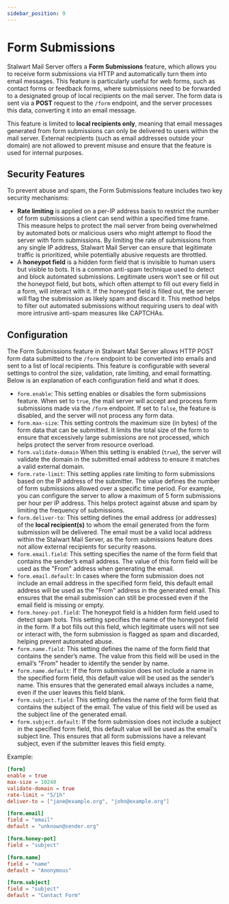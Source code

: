 ```yaml
---
sidebar_position: 9
---
```


# Form Submissions

Stalwart Mail Server offers a **Form Submissions** feature, which allows you to receive form submissions via HTTP and automatically turn them into email messages. This feature is particularly useful for web forms, such as contact forms or feedback forms, where submissions need to be forwarded to a designated group of local recipients on the mail server. The form data is sent via a **POST** request to the `/form` endpoint, and the server processes this data, converting it into an email message.

This feature is limited to **local recipients only**, meaning that email messages generated from form submissions can only be delivered to users within the mail server. External recipients (such as email addresses outside your domain) are not allowed to prevent misuse and ensure that the feature is used for internal purposes.

## Security Features

To prevent abuse and spam, the Form Submissions feature includes two key security mechanisms:

- **Rate limiting** is applied on a per-IP address basis to restrict the number of form submissions a client can send within a specified time frame. This measure helps to protect the mail server from being overwhelmed by automated bots or malicious users who might attempt to flood the server with form submissions. By limiting the rate of submissions from any single IP address, Stalwart Mail Server can ensure that legitimate traffic is prioritized, while potentially abusive requests are throttled.
- A **honeypot field** is a hidden form field that is invisible to human users but visible to bots. It is a common anti-spam technique used to detect and block automated submissions. Legitimate users won’t see or fill out the honeypot field, but bots, which often attempt to fill out every field in a form, will interact with it. If the honeypot field is filled out, the server will flag the submission as likely spam and discard it. This method helps to filter out automated submissions without requiring users to deal with more intrusive anti-spam measures like CAPTCHAs.

## Configuration

The Form Submissions feature in Stalwart Mail Server allows HTTP POST form data submitted to the `/form` endpoint to be converted into emails and sent to a list of local recipients. This feature is configurable with several settings to control the size, validation, rate limiting, and email formatting. Below is an explanation of each configuration field and what it does.

- `form.enable`: This setting enables or disables the form submissions feature. When set to `true`, the mail server will accept and process form submissions made via the `/form` endpoint. If set to `false`, the feature is disabled, and the server will not process any form data.
- `form.max-size`: This setting controls the maximum size (in bytes) of the form data that can be submitted. It limits the total size of the form to ensure that excessively large submissions are not processed, which helps protect the server from resource overload.
- `form.validate-domain` When this setting is enabled (`true`), the server will validate the domain in the submitted email address to ensure it matches a valid external domain.
- `form.rate-limit`: This setting applies rate limiting to form submissions based on the IP address of the submitter. The value defines the number of form submissions allowed over a specific time period. For example, you can configure the server to allow a maximum of 5 form submissions per hour per IP address. This helps protect against abuse and spam by limiting the frequency of submissions.
- `form.deliver-to`: This setting defines the email address (or addresses) of the **local recipient(s)** to whom the email generated from the form submission will be delivered. The email must be a valid local address within the Stalwart Mail Server, as the form submissions feature does not allow external recipients for security reasons.
- `form.email.field`: This setting specifies the name of the form field that contains the sender’s email address. The value of this form field will be used as the "From" address when generating the email.
- `form.email.default`: In cases where the form submission does not include an email address in the specified form field, this default email address will be used as the "From" address in the generated email. This ensures that the email submission can still be processed even if the email field is missing or empty.
- `form.honey-pot.field`: The honeypot field is a hidden form field used to detect spam bots. This setting specifies the name of the honeypot field in the form. If a bot fills out this field, which legitimate users will not see or interact with, the form submission is flagged as spam and discarded, helping prevent automated abuse.
- `form.name.field`: This setting defines the name of the form field that contains the sender’s name. The value from this field will be used in the email’s "From" header to identify the sender by name.
- `form.name.default`: If the form submission does not include a name in the specified form field, this default value will be used as the sender’s name. This ensures that the generated email always includes a name, even if the user leaves this field blank.
- `form.subject.field`: This setting defines the name of the form field that contains the subject of the email. The value of this field will be used as the subject line of the generated email.
- `form.subject.default`: If the form submission does not include a subject in the specified form field, this default value will be used as the email's subject line. This ensures that all form submissions have a relevant subject, even if the submitter leaves this field empty.

Example:


```toml
[form]
enable = true
max-size = 10240
validate-domain = true
rate-limit = "5/1h"
deliver-to = ["jane@example.org", "john@example.org"]

[form.email]
field = "email"
default = "unknown@sender.org"

[form.honey-pot]
field = "subject"

[form.name]
field = "name"
default = "Anonymous"

[form.subject]
field = "subject"
default = "Contact Form"
```
